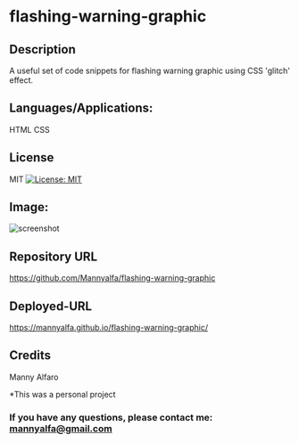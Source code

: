 # flashing-warning-graphic

## Description
A useful set of code snippets for flashing warning graphic using CSS 'glitch' effect.


## Languages/Applications:

  HTML
  CSS



## License

MIT [![License: MIT](https://img.shields.io/badge/License-MIT-yellow.svg)](https://opensource.org/licenses/MIT)

  
## Image:

![screenshot]()


## Repository URL

https://github.com/Mannyalfa/flashing-warning-graphic

## Deployed-URL

https://mannyalfa.github.io/flashing-warning-graphic/
 
## Credits

Manny Alfaro

*This was a personal project

### If you have any questions, please contact me: mannyalfa@gmail.com
